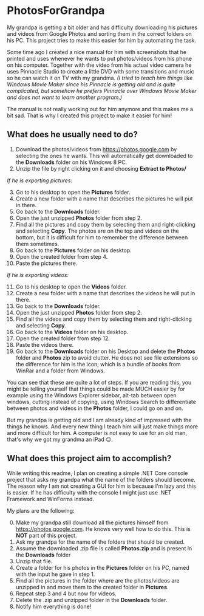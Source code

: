 # PhotosForGrandpa
My grandpa is getting a bit older and has difficulty downloading his pictures and videos from Google Photos and sorting them in the correct folders on his PC. This project tries to make this easier for him by automating the task.

Some time ago I created a nice manual for him with screenshots that he printed and uses whenever he wants to put photos/videos from his phone on his computer. Together with the video from his actual video camera he uses Pinnacle Studio to create a little DVD with some transitions and music so he can watch it on TV with my grandma. _(I tried to teach him things like Windows Movie Maker since his Pinnacle is getting old and is quite complicated, but somehow he prefers Pinnacle over Windows Movie Maker and does not want to learn another program.)_

The manual is not really working out for him anymore and this makes me a bit sad. That is why I created this project to make it easier for him!

## What does he usually need to do?

1. Download the photos/videos from https://photos.google.com by selecting the ones he wants. This will automatically get downloaded to the **Downloads** folder on his Windows 8 PC.
2. Unzip the file by right clicking on it and choosing **Extract to Photos/**

_If he is exporting pictures:_

3. Go to his desktop to open the **Pictures** folder.
4. Create a new folder with a name that describes the pictures he will put in there.
5. Go back to the **Downloads** folder.
6. Open the just unzipped **Photos** folder from step 2.
7. Find all the pictures and copy them by selecting them and right-clicking and selecting **Copy**. The photos are on the top and videos on the bottom, but it is difficult for him to remember the difference between them sometimes.
8. Go back to the **Pictures** folder on his desktop.
9. Open the created folder from step 4.
10. Paste the pictures there.

_If he is exporting videos:_

11. Go to his desktop to open the **Videos** folder.
12. Create a new folder with a name that describes the videos he will put in there.
13. Go back to the **Downloads** folder.
14. Open the just unzipped **Photos** folder from step 2.
15. Find all the videos and copy them by selecting them and right-clicking and selecting **Copy**.
16. Go back to the **Videos** folder on his desktop.
17. Open the created folder from step 12.
18. Paste the videos there.
19. Go back to the **Downloads** folder on his Desktop and delete the **Photos** folder and **Photos** zip to avoid clutter. He does not see file extensions so the difference for him is the icon; which is a bundle of books from WinRar and a folder from Windows.

You can see that these are quite a lot of steps. If you are reading this, you might be telling yourself that things could be made MUCH easier by for example using the Windows Explorer sidebar, alt-tab between open windows, cutting instead of copying, using Windows Search to differentiate between photos and videos in the **Photos** folder, I could go on and on. 

But my grandpa is getting old and I am already kind of impressed with the things he knows. And every new thing I teach him will just make things more and more difficult for him. A computer is not easy to use for an old man, that's why we got my grandma an iPad :wink:.


## What does this project aim to accomplish?
While writing this readme, I plan on creating a simple .NET Core console project that asks my grandpa what the name of the folders should become. The reason why I am not creating a GUI for him is because I'm lazy and this is easier. If he has difficulty with the console I might just use .NET Framework and WinForms instead.

My plans are the following:

0. Make my grandpa still download all the pictures himself from https://photos.google.com. He knows very well how to do this. This is **NOT** part of this project.
1. Ask my grandpa for the name of the folders that should be created.
2. Assume the downloaded .zip file is called **Photos.zip** and is present in the **Downloads** folder
3. Unzip that file.
4. Create a folder for his photos in the **Pictures** folder on his PC, named with the input he gave in step 1.
5. Find all the pictures in the folder where are the photos/videos are unzipped in and move them to the created folder in **Pictures**.
6. Repeat step 3 and 4 but now for videos.
7. Delete the .zip and unzipped folder in the **Downloads** folder.
8. Notify him everything is done!
